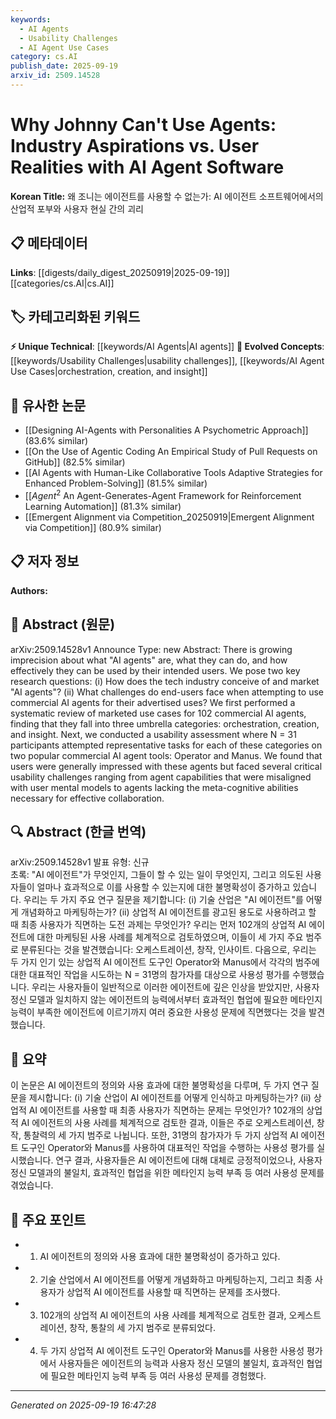 ```yaml
---
keywords:
  - AI Agents
  - Usability Challenges
  - AI Agent Use Cases
category: cs.AI
publish_date: 2025-09-19
arxiv_id: 2509.14528
---
```


<!-- KEYWORD_LINKING_METADATA:
{
  "processed_timestamp": "2025-09-22 21:17:11.233950",
  "vocabulary_version": "1.0",
  "selected_keywords": [
    "AI Agents",
    "Usability Challenges",
    "AI Agent Use Cases"
  ],
  "rejected_keywords": [
    "Meta-Cognitive Abilities"
  ],
  "similarity_scores": {
    "AI Agents": 0.85,
    "Usability Challenges": 0.82,
    "AI Agent Use Cases": 0.8
  },
  "extraction_method": "AI_prompt_based",
  "budget_applied": true
}
-->


# Why Johnny Can't Use Agents: Industry Aspirations vs. User Realities with AI Agent Software

**Korean Title:** 왜 조니는 에이전트를 사용할 수 없는가: AI 에이전트 소프트웨어에서의 산업적 포부와 사용자 현실 간의 괴리

## 📋 메타데이터

**Links**: [[digests/daily_digest_20250919|2025-09-19]]   [[categories/cs.AI|cs.AI]]

## 🏷️ 카테고리화된 키워드
**⚡ Unique Technical**: [[keywords/AI Agents|AI agents]]
**🚀 Evolved Concepts**: [[keywords/Usability Challenges|usability challenges]], [[keywords/AI Agent Use Cases|orchestration, creation, and insight]]

## 🔗 유사한 논문
- [[Designing AI-Agents with Personalities A Psychometric Approach]] (83.6% similar)
- [[On the Use of Agentic Coding An Empirical Study of Pull Requests on GitHub]] (82.5% similar)
- [[AI Agents with Human-Like Collaborative Tools Adaptive Strategies for Enhanced Problem-Solving]] (81.5% similar)
- [[$Agent^2$ An Agent-Generates-Agent Framework for Reinforcement Learning Automation]] (81.3% similar)
- [[Emergent Alignment via Competition_20250919|Emergent Alignment via Competition]] (80.9% similar)

## 📋 저자 정보

**Authors:** 

## 📄 Abstract (원문)

arXiv:2509.14528v1 Announce Type: new 
Abstract: There is growing imprecision about what "AI agents" are, what they can do, and how effectively they can be used by their intended users. We pose two key research questions: (i) How does the tech industry conceive of and market "AI agents"? (ii) What challenges do end-users face when attempting to use commercial AI agents for their advertised uses? We first performed a systematic review of marketed use cases for 102 commercial AI agents, finding that they fall into three umbrella categories: orchestration, creation, and insight. Next, we conducted a usability assessment where N = 31 participants attempted representative tasks for each of these categories on two popular commercial AI agent tools: Operator and Manus. We found that users were generally impressed with these agents but faced several critical usability challenges ranging from agent capabilities that were misaligned with user mental models to agents lacking the meta-cognitive abilities necessary for effective collaboration.

## 🔍 Abstract (한글 번역)

arXiv:2509.14528v1 발표 유형: 신규  
초록: "AI 에이전트"가 무엇인지, 그들이 할 수 있는 일이 무엇인지, 그리고 의도된 사용자들이 얼마나 효과적으로 이를 사용할 수 있는지에 대한 불명확성이 증가하고 있습니다. 우리는 두 가지 주요 연구 질문을 제기합니다: (i) 기술 산업은 "AI 에이전트"를 어떻게 개념화하고 마케팅하는가? (ii) 상업적 AI 에이전트를 광고된 용도로 사용하려고 할 때 최종 사용자가 직면하는 도전 과제는 무엇인가? 우리는 먼저 102개의 상업적 AI 에이전트에 대한 마케팅된 사용 사례를 체계적으로 검토하였으며, 이들이 세 가지 주요 범주로 분류된다는 것을 발견했습니다: 오케스트레이션, 창작, 인사이트. 다음으로, 우리는 두 가지 인기 있는 상업적 AI 에이전트 도구인 Operator와 Manus에서 각각의 범주에 대한 대표적인 작업을 시도하는 N = 31명의 참가자를 대상으로 사용성 평가를 수행했습니다. 우리는 사용자들이 일반적으로 이러한 에이전트에 깊은 인상을 받았지만, 사용자 정신 모델과 일치하지 않는 에이전트의 능력에서부터 효과적인 협업에 필요한 메타인지 능력이 부족한 에이전트에 이르기까지 여러 중요한 사용성 문제에 직면했다는 것을 발견했습니다.

## 📝 요약

이 논문은 AI 에이전트의 정의와 사용 효과에 대한 불명확성을 다루며, 두 가지 연구 질문을 제시합니다: (i) 기술 산업이 AI 에이전트를 어떻게 인식하고 마케팅하는가? (ii) 상업적 AI 에이전트를 사용할 때 최종 사용자가 직면하는 문제는 무엇인가? 102개의 상업적 AI 에이전트의 사용 사례를 체계적으로 검토한 결과, 이들은 주로 오케스트레이션, 창작, 통찰력의 세 가지 범주로 나뉩니다. 또한, 31명의 참가자가 두 가지 상업적 AI 에이전트 도구인 Operator와 Manus를 사용하여 대표적인 작업을 수행하는 사용성 평가를 실시했습니다. 연구 결과, 사용자들은 AI 에이전트에 대해 대체로 긍정적이었으나, 사용자 정신 모델과의 불일치, 효과적인 협업을 위한 메타인지 능력 부족 등 여러 사용성 문제를 겪었습니다.

## 🎯 주요 포인트

- 1. AI 에이전트의 정의와 사용 효과에 대한 불명확성이 증가하고 있다.

- 2. 기술 산업에서 AI 에이전트를 어떻게 개념화하고 마케팅하는지, 그리고 최종 사용자가 상업적 AI 에이전트를 사용할 때 직면하는 문제를 조사했다.

- 3. 102개의 상업적 AI 에이전트의 사용 사례를 체계적으로 검토한 결과, 오케스트레이션, 창작, 통찰의 세 가지 범주로 분류되었다.

- 4. 두 가지 상업적 AI 에이전트 도구인 Operator와 Manus를 사용한 사용성 평가에서 사용자들은 에이전트의 능력과 사용자 정신 모델의 불일치, 효과적인 협업에 필요한 메타인지 능력 부족 등 여러 사용성 문제를 경험했다.

---

*Generated on 2025-09-19 16:47:28*